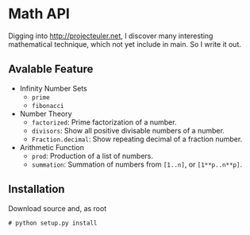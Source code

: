 Math API
========

Digging into <http://projecteuler.net>, I discover many interesting
mathematical technique, which not yet include in main. So I write it out.

Avalable Feature
----------------

- Infinity Number Sets
    - `prime`
    - `fibonacci`
- Number Theory
    - `factorized`: Prime factorization of a number.
    - `divisors`: Show all positive divisable numbers of a number.
    - `Fraction.decimal`: Show repeating decimal of a fraction number.
- Arithmetic Function
    - `prod`: Production of a list of numbers.
    - `summation`: Summation of numbers from `[1..n]`, or `[1**p..n**p]`.

Installation
------------

Download source and, as root

    # python setup.py install

